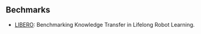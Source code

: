 ## Bechmarks

- [LIBERO](https://github.com/Lifelong-Robot-Learning/LIBERO): Benchmarking Knowledge Transfer in Lifelong Robot Learning.
